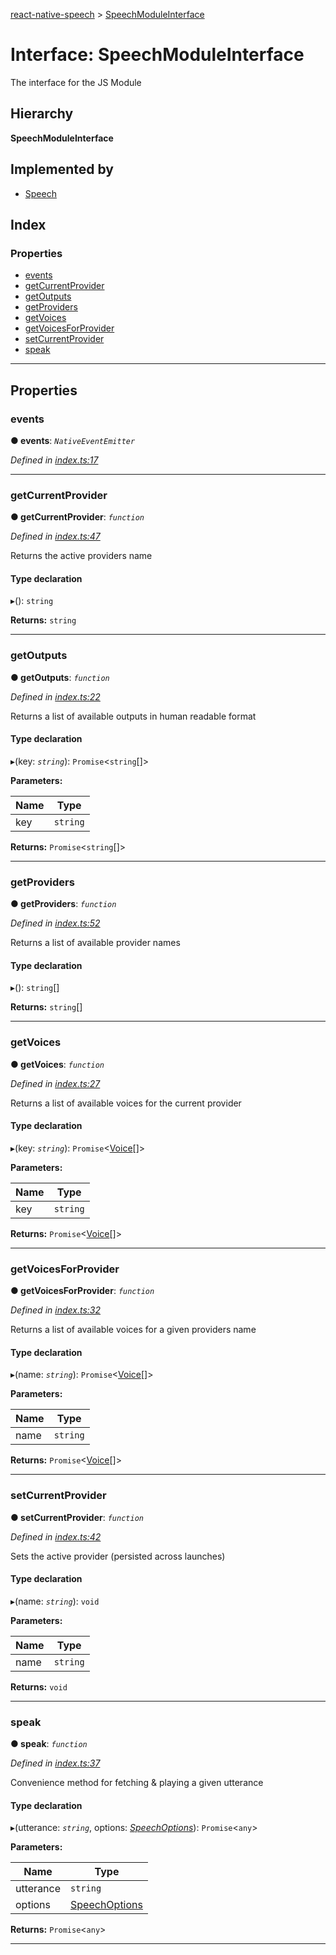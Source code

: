 [react-native-speech](../README.md) > [SpeechModuleInterface](../interfaces/speechmoduleinterface.md)

# Interface: SpeechModuleInterface

The interface for the JS Module

## Hierarchy

**SpeechModuleInterface**

## Implemented by

* [Speech](../classes/speech.md)

## Index

### Properties

* [events](speechmoduleinterface.md#events)
* [getCurrentProvider](speechmoduleinterface.md#getcurrentprovider)
* [getOutputs](speechmoduleinterface.md#getoutputs)
* [getProviders](speechmoduleinterface.md#getproviders)
* [getVoices](speechmoduleinterface.md#getvoices)
* [getVoicesForProvider](speechmoduleinterface.md#getvoicesforprovider)
* [setCurrentProvider](speechmoduleinterface.md#setcurrentprovider)
* [speak](speechmoduleinterface.md#speak)

---

## Properties

<a id="events"></a>

###  events

**● events**: *`NativeEventEmitter`*

*Defined in [index.ts:17](https://github.com/ericlewis/react-native-speech/blob/ec9646f/src/index.ts#L17)*

___
<a id="getcurrentprovider"></a>

###  getCurrentProvider

**● getCurrentProvider**: *`function`*

*Defined in [index.ts:47](https://github.com/ericlewis/react-native-speech/blob/ec9646f/src/index.ts#L47)*

Returns the active providers name

#### Type declaration
▸(): `string`

**Returns:** `string`

___
<a id="getoutputs"></a>

###  getOutputs

**● getOutputs**: *`function`*

*Defined in [index.ts:22](https://github.com/ericlewis/react-native-speech/blob/ec9646f/src/index.ts#L22)*

Returns a list of available outputs in human readable format

#### Type declaration
▸(key: *`string`*): `Promise`<`string`[]>

**Parameters:**

| Name | Type |
| ------ | ------ |
| key | `string` |

**Returns:** `Promise`<`string`[]>

___
<a id="getproviders"></a>

###  getProviders

**● getProviders**: *`function`*

*Defined in [index.ts:52](https://github.com/ericlewis/react-native-speech/blob/ec9646f/src/index.ts#L52)*

Returns a list of available provider names

#### Type declaration
▸(): `string`[]

**Returns:** `string`[]

___
<a id="getvoices"></a>

###  getVoices

**● getVoices**: *`function`*

*Defined in [index.ts:27](https://github.com/ericlewis/react-native-speech/blob/ec9646f/src/index.ts#L27)*

Returns a list of available voices for the current provider

#### Type declaration
▸(key: *`string`*): `Promise`<[Voice](voice.md)[]>

**Parameters:**

| Name | Type |
| ------ | ------ |
| key | `string` |

**Returns:** `Promise`<[Voice](voice.md)[]>

___
<a id="getvoicesforprovider"></a>

###  getVoicesForProvider

**● getVoicesForProvider**: *`function`*

*Defined in [index.ts:32](https://github.com/ericlewis/react-native-speech/blob/ec9646f/src/index.ts#L32)*

Returns a list of available voices for a given providers name

#### Type declaration
▸(name: *`string`*): `Promise`<[Voice](voice.md)[]>

**Parameters:**

| Name | Type |
| ------ | ------ |
| name | `string` |

**Returns:** `Promise`<[Voice](voice.md)[]>

___
<a id="setcurrentprovider"></a>

###  setCurrentProvider

**● setCurrentProvider**: *`function`*

*Defined in [index.ts:42](https://github.com/ericlewis/react-native-speech/blob/ec9646f/src/index.ts#L42)*

Sets the active provider (persisted across launches)

#### Type declaration
▸(name: *`string`*): `void`

**Parameters:**

| Name | Type |
| ------ | ------ |
| name | `string` |

**Returns:** `void`

___
<a id="speak"></a>

###  speak

**● speak**: *`function`*

*Defined in [index.ts:37](https://github.com/ericlewis/react-native-speech/blob/ec9646f/src/index.ts#L37)*

Convenience method for fetching & playing a given utterance

#### Type declaration
▸(utterance: *`string`*, options: *[SpeechOptions](speechoptions.md)*): `Promise`<`any`>

**Parameters:**

| Name | Type |
| ------ | ------ |
| utterance | `string` |
| options | [SpeechOptions](speechoptions.md) |

**Returns:** `Promise`<`any`>

___

